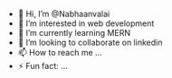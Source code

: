 - 👋 Hi, I’m @Nabhaanvalai
- 👀 I’m interested in web development
- 🌱 I’m currently learning MERN 
- 💞️ I’m looking to collaborate on linkedin
- 📫 How to reach me ...
- ⚡ Fun fact: ...

<!---
Nabhaanvalai/Nabhaanvalai is a ✨ special ✨ repository because its `README.md` (this file) appears on your GitHub profile.
You can click the Preview link to take a look at your changes.
--->
